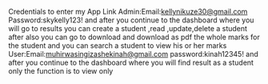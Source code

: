Credentials to enter my App Link
Admin:Email:kellynikuze30@gmail.com
Password:skykelly123!
and after you continue to the dashboard where you will go to results you can create a student ,read ,update,delete a student after also you can go  to download  and download as pdf the whole marks for the student  and you can search a student to view his or her marks
User:Email:muhirwasingizashekinah@gmail.com
password:kinah12345!
and after you continue to the dashboard where you will find result as a student only the function is to view only
